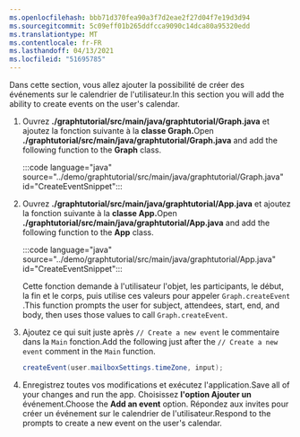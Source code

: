 ```yaml
---
ms.openlocfilehash: bbb71d370fea90a3f7d2eae2f27d04f7e19d3d94
ms.sourcegitcommit: 5c09eff01b265ddfcca9090c14dca80a95320edd
ms.translationtype: MT
ms.contentlocale: fr-FR
ms.lasthandoff: 04/13/2021
ms.locfileid: "51695785"
---
```

<!-- markdownlint-disable MD002 MD041 -->

<span data-ttu-id="503a6-101">Dans cette section, vous allez ajouter la possibilité de créer des événements sur le calendrier de l'utilisateur.</span><span class="sxs-lookup"><span data-stu-id="503a6-101">In this section you will add the ability to create events on the user's calendar.</span></span>

1. <span data-ttu-id="503a6-102">Ouvrez **./graphtutorial/src/main/java/graphtutorial/Graph.java** et ajoutez la fonction suivante à la **classe Graph.**</span><span class="sxs-lookup"><span data-stu-id="503a6-102">Open **./graphtutorial/src/main/java/graphtutorial/Graph.java** and add the following function to the **Graph** class.</span></span>

    :::code language="java" source="../demo/graphtutorial/src/main/java/graphtutorial/Graph.java" id="CreateEventSnippet":::

1. <span data-ttu-id="503a6-103">Ouvrez **./graphtutorial/src/main/java/graphtutorial/App.java** et ajoutez la fonction suivante à la **classe App.**</span><span class="sxs-lookup"><span data-stu-id="503a6-103">Open **./graphtutorial/src/main/java/graphtutorial/App.java** and add the following function to the **App** class.</span></span>

    :::code language="java" source="../demo/graphtutorial/src/main/java/graphtutorial/App.java" id="CreateEventSnippet":::

    <span data-ttu-id="503a6-104">Cette fonction demande à l'utilisateur l'objet, les participants, le début, la fin et le corps, puis utilise ces valeurs pour appeler `Graph.createEvent` .</span><span class="sxs-lookup"><span data-stu-id="503a6-104">This function prompts the user for subject, attendees, start, end, and body, then uses those values to call `Graph.createEvent`.</span></span>

1. <span data-ttu-id="503a6-105">Ajoutez ce qui suit juste après `// Create a new event` le commentaire dans la `Main` fonction.</span><span class="sxs-lookup"><span data-stu-id="503a6-105">Add the following just after the `// Create a new event` comment in the `Main` function.</span></span>

    ```java
    createEvent(user.mailboxSettings.timeZone, input);
    ```

1. <span data-ttu-id="503a6-106">Enregistrez toutes vos modifications et exécutez l'application.</span><span class="sxs-lookup"><span data-stu-id="503a6-106">Save all of your changes and run the app.</span></span> <span data-ttu-id="503a6-107">Choisissez **l'option Ajouter un** événement.</span><span class="sxs-lookup"><span data-stu-id="503a6-107">Choose the **Add an event** option.</span></span> <span data-ttu-id="503a6-108">Répondez aux invites pour créer un événement sur le calendrier de l'utilisateur.</span><span class="sxs-lookup"><span data-stu-id="503a6-108">Respond to the prompts to create a new event on the user's calendar.</span></span>
